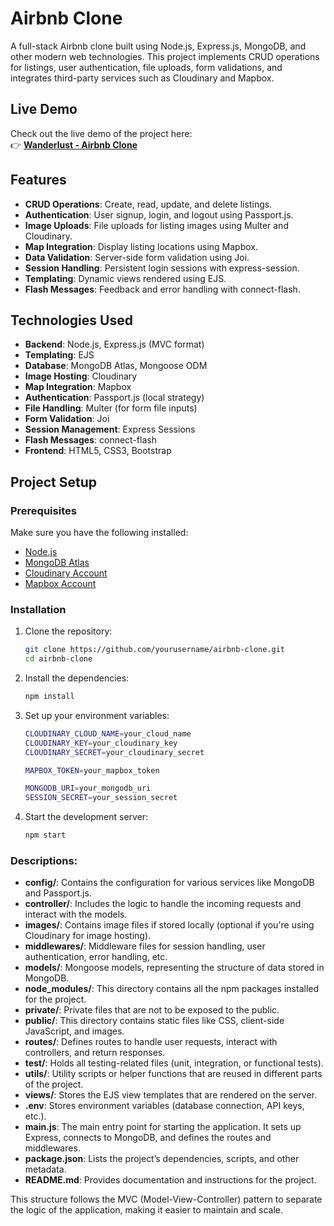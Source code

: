 # Airbnb Clone

A full-stack Airbnb clone built using Node.js, Express.js, MongoDB, and other modern web technologies. This project implements CRUD operations for listings, user authentication, file uploads, form validations, and integrates third-party services such as Cloudinary and Mapbox.

## Live Demo

Check out the live demo of the project here:  
👉 **[Wanderlust - Airbnb Clone](https://wanderlust-mmuj.onrender.com/listings)**

## Features

- **CRUD Operations**: Create, read, update, and delete listings.
- **Authentication**: User signup, login, and logout using Passport.js.
- **Image Uploads**: File uploads for listing images using Multer and Cloudinary.
- **Map Integration**: Display listing locations using Mapbox.
- **Data Validation**: Server-side form validation using Joi.
- **Session Handling**: Persistent login sessions with express-session.
- **Templating**: Dynamic views rendered using EJS.
- **Flash Messages**: Feedback and error handling with connect-flash.
  
## Technologies Used

- **Backend**: Node.js, Express.js (MVC format)
- **Templating**: EJS
- **Database**: MongoDB Atlas, Mongoose ODM
- **Image Hosting**: Cloudinary
- **Map Integration**: Mapbox
- **Authentication**: Passport.js (local strategy)
- **File Handling**: Multer (for form file inputs)
- **Form Validation**: Joi
- **Session Management**: Express Sessions
- **Flash Messages**: connect-flash
- **Frontend**: HTML5, CSS3, Bootstrap

## Project Setup

### Prerequisites

Make sure you have the following installed:

- [Node.js](https://nodejs.org/)
- [MongoDB Atlas](https://www.mongodb.com/cloud/atlas)
- [Cloudinary Account](https://cloudinary.com/)
- [Mapbox Account](https://www.mapbox.com/)

### Installation

1. Clone the repository:

   ```bash
   git clone https://github.com/yourusername/airbnb-clone.git
   cd airbnb-clone
   
2. Install the dependencies:

   ```bash
   npm install

3. Set up your environment variables:
    ```bash
    CLOUDINARY_CLOUD_NAME=your_cloud_name
    CLOUDINARY_KEY=your_cloudinary_key
    CLOUDINARY_SECRET=your_cloudinary_secret
    
    MAPBOX_TOKEN=your_mapbox_token
    
    MONGODB_URI=your_mongodb_uri
    SESSION_SECRET=your_session_secret

4. Start the development server:
     ```bash
     npm start

### Descriptions:

- **config/**: Contains the configuration for various services like MongoDB and Passport.js.
- **controller/**: Includes the logic to handle the incoming requests and interact with the models.
- **images/**: Contains image files if stored locally (optional if you're using Cloudinary for image hosting).
- **middlewares/**: Middleware files for session handling, user authentication, error handling, etc.
- **models/**: Mongoose models, representing the structure of data stored in MongoDB.
- **node_modules/**: This directory contains all the npm packages installed for the project.
- **private/**: Private files that are not to be exposed to the public.
- **public/**: This directory contains static files like CSS, client-side JavaScript, and images.
- **routes/**: Defines routes to handle user requests, interact with controllers, and return responses.
- **test/**: Holds all testing-related files (unit, integration, or functional tests).
- **utils/**: Utility scripts or helper functions that are reused in different parts of the project.
- **views/**: Stores the EJS view templates that are rendered on the server.
- **.env**: Stores environment variables (database connection, API keys, etc.).
- **main.js**: The main entry point for starting the application. It sets up Express, connects to MongoDB, and defines the routes and middlewares.
- **package.json**: Lists the project’s dependencies, scripts, and other metadata.
- **README.md**: Provides documentation and instructions for the project.

This structure follows the MVC (Model-View-Controller) pattern to separate the logic of the application, making it easier to maintain and scale.
